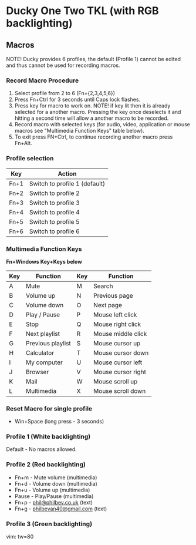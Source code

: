 # Ducky One Two TKL (with RGB backlighting)
## Macros
NOTE! Ducky provides 6 profiles, the default (Profile 1) cannot be edited and
thus cannot be used for recording macros.

### Record Macro Procedure
1. Select profile from 2 to 6 (Fn+{2,3,4,5,6})
2. Press Fn+Ctrl for 3 seconds until Caps lock flashes.
3. Press key for macro to work on. NOTE! if key lit then it is already selected
   for a another macro. Pressing the key once deselects it and hitting a second
   time will allow a another macro to be recorded.
4. Record macro with selected keys (for audio, video, application or mouse
   macros see "Multimedia Function Keys" table below).
5. To exit press FN+Ctrl, to continue recording another macro press Fn+Alt.

### Profile selection
| Key  | Action                        |
|------|-------------------------------|
| Fn+1 | Switch to profile 1 (default) |
| Fn+2 | Switch to profile 2           |
| Fn+3 | Switch to profile 3           |
| Fn+4 | Switch to profile 4           |
| Fn+5 | Switch to profile 5           |
| Fn+6 | Switch to profile 6           |

### Multimedia Function Keys
**Fn+Windows Key+Keys below**

| Key | Function          | Key | Function           |
|-----|-------------------|-----|--------------------|
| A   | Mute              | M   | Search             |
| B   | Volume up         | N   | Previous page      |
| C   | Volume down       | O   | Next page          |
| D   | Play / Pause      | P   | Mouse left click   |
| E   | Stop              | Q   | Mouse right click  |
| F   | Next playlist     | R   | Mouse middle click |
| G   | Previous playlist | S   | Mouse cursor up    |
| H   | Calculator        | T   | Mouse cursor down  |
| I   | My computer       | U   | Mouse cursor left  |
| J   | Browser           | V   | Mouse cursor right |
| K   | Mail              | W   | Mouse scroll up    |
| L   | Multimedia        | X   | Mouse scroll down  |

### Reset Macro for single profile
- Win+Space (long press - 3 seconds)

### Profile 1 (White backlighting)
Default - No macros allowed.


### Profile 2 (Red backlighting)
- Fn+m  - Mute volume (multimedia)
- Fn+d  - Volume down (multimedia)
- Fn+u  - Volume up (multimedia)
- Pause - Play/Pause (multimedia)
- Fn+p  - phil@philbev.co.uk (text)
- Fn+g  - philbevan40@gmail.com (text)

### Profile 3 (Green backlighting)

vim: tw=80
